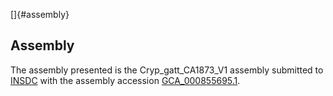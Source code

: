 []{#assembly}

Assembly
--------

The assembly presented is the Cryp\_gatt\_CA1873\_V1 assembly submitted
to [INSDC](http://www.insdc.org) with the assembly accession
[GCA\_000855695.1](http://www.ebi.ac.uk/ena/data/view/GCA_000855695.1).
